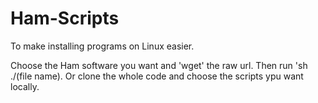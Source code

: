 # Ham-Scripts

To make installing programs on Linux easier.

Choose the Ham software you want and 'wget' the raw url. Then run 'sh ./(file name).
Or clone the whole code and choose the scripts ypu want locally.
